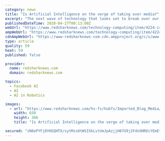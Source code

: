 ```yaml
---
category: news
title: "Is Artificial Intelligence on the verge of taking over media?"
excerpt: "The next wave of technology that looks set to break over our collective heads with the promise of changing all before it is Artificial Intelligence. Here is a snapshot of the story so far. Everything most of us have learned about Artificial Intelligence (AI) has come from Hollywood."
publishedDateTime: 2020-04-27T00:13:00Z
webUrl: "https://www.redsharknews.com/technology-computing/item/4224-is-artificial-intelligence-on-the-verge-of-taking-over-media"
ampWebUrl: "https://www.redsharknews.com/technology-computing/item/4224-is-artificial-intelligence-on-the-verge-of-taking-over-media?hs_amp=true"
cdnAmpWebUrl: "https://www-redsharknews-com.cdn.ampproject.org/c/s/www.redsharknews.com/technology-computing/item/4224-is-artificial-intelligence-on-the-verge-of-taking-over-media?hs_amp=true"
type: article
quality: 59
heat: 59
published: false

provider:
  name: redsharknews.com
  domain: redsharknews.com

topics:
  - Facebook AI
  - AI
  - AI in Robotics

images:
  - url: "https://www.redsharknews.com/hs-fs/hubfs/Imported_Blog_Media/3cebee5fba2c4faded01d968852d12e5-1.jpg?width=650&height=366&name=3cebee5fba2c4faded01d968852d12e5-1.jpg"
    width: 650
    height: 366
    title: "Is Artificial Intelligence on the verge of taking over media?"

secured: "zN6ePYFjDYKEQHTX/sytMzs0tWSIXkLvtUmJpAzjjH87U9j2F4VdHRDiYEmEt/EtEbafBOfnHnKgSaPr2bh8EjGD7fsT4uRKkBs/Zbsqu1cbCnbz/6hEP8VkXDLlZtQElwzNPYim60aeVW+Lb67Y/NKuRLgqltxiFazwIzdyIL6ZDV6wjfzg0MJALf+j8m1snpxCHrE12IpZ1o1aUStChnHck9cdnjsOsMEaDupFRLyanIpSo7dQ47wsfawrEN+EMoQ25BZ8gy1mIp7CPUHeIvVyRKtpqkSbqZNHUak93QUbd0W+RtkP55Mm0GmHWkjhI7OqFMzsRcVKXd5i3lnCoZBWAfbayb3Xc9AMzO0CwSlcF2GPk9z4+1IBBY23U7wsNmW/k/J0ziw5+/+dAwdrH5bGjAO+FjhYZPJsLk3h1vpiiNktLque8Amvr9AdUXJmw3E2Ax3EBrM/2wKfncpzYm8UuSUqiVxxnYzFgda/FZk=;1/w+1BBz/O45L5qTK18eBg=="
---
```


